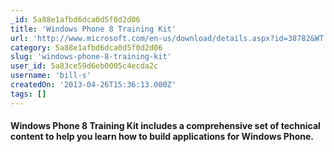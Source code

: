 ```yaml
---
_id: 5a88e1afbd6dca0d5f0d2d06
title: 'Windows Phone 8 Training Kit'
url: 'http://www.microsoft.com/en-us/download/details.aspx?id=38782&WT.mc_id=rss_alldownloads_all'
category: 5a88e1afbd6dca0d5f0d2d06
slug: 'windows-phone-8-training-kit'
user_id: 5a83ce59d6eb0005c4ecda2c
username: 'bill-s'
createdOn: '2013-04-26T15:36:13.000Z'
tags: []
---
```


<h4 id="ctl00_ctl21_ColumnRepeater_ctl00_RowRepeater_ctl01_CellRepeater_ctl00_ctl01_Description" itemprop="description">Windows Phone 8 Training Kit includes a comprehensive set of technical content to help you learn how to build applications for Windows Phone.</h4>
